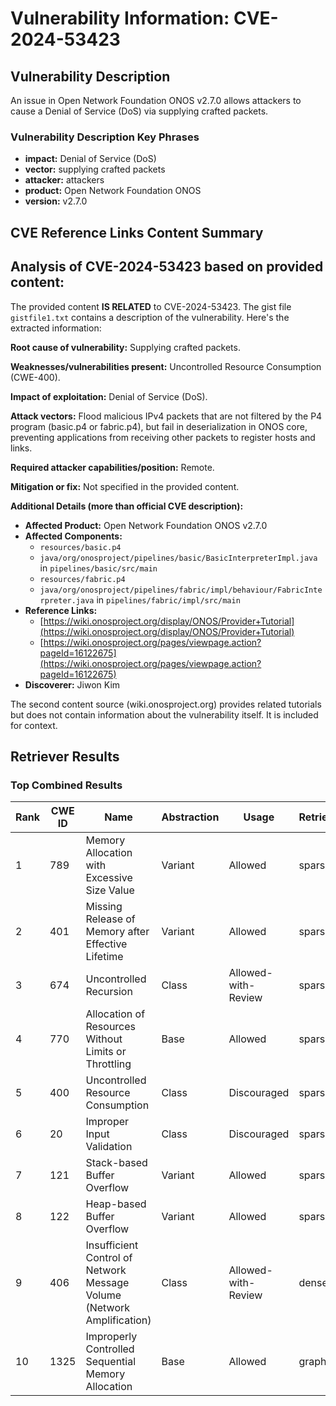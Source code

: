 # Vulnerability Information: CVE-2024-53423

## Vulnerability Description
An issue in Open Network Foundation ONOS v2.7.0 allows attackers to cause a Denial of Service (DoS) via supplying crafted packets.

### Vulnerability Description Key Phrases
- **impact:** Denial of Service (DoS)
- **vector:** supplying crafted packets
- **attacker:** attackers
- **product:** Open Network Foundation ONOS
- **version:** v2.7.0

## CVE Reference Links Content Summary
## Analysis of CVE-2024-53423 based on provided content:

The provided content **IS RELATED** to CVE-2024-53423. The gist file `gistfile1.txt` contains a description of the vulnerability. Here's the extracted information:

**Root cause of vulnerability:**
Supplying crafted packets.

**Weaknesses/vulnerabilities present:**
Uncontrolled Resource Consumption (CWE-400).

**Impact of exploitation:**
Denial of Service (DoS).

**Attack vectors:**
Flood malicious IPv4 packets that are not filtered by the P4 program (basic.p4 or fabric.p4), but fail in deserialization in ONOS core, preventing applications from receiving other packets to register hosts and links.

**Required attacker capabilities/position:**
Remote.

**Mitigation or fix:**
Not specified in the provided content.

**Additional Details (more than official CVE description):**

*   **Affected Product:** Open Network Foundation ONOS v2.7.0
*   **Affected Components:**
    *   `resources/basic.p4`
    *   `java/org/onosproject/pipelines/basic/BasicInterpreterImpl.java` in `pipelines/basic/src/main`
    *   `resources/fabric.p4`
    *   `java/org/onosproject/pipelines/fabric/impl/behaviour/FabricInterpreter.java` in `pipelines/fabric/impl/src/main`
*   **Reference Links:**
    *   [https://wiki.onosproject.org/display/ONOS/Provider+Tutorial](https://wiki.onosproject.org/display/ONOS/Provider+Tutorial)
    *   [https://wiki.onosproject.org/pages/viewpage.action?pageId=16122675](https://wiki.onosproject.org/pages/viewpage.action?pageId=16122675)
*   **Discoverer:** Jiwon Kim

The second content source (wiki.onosproject.org) provides related tutorials but does not contain information about the vulnerability itself. It is included for context.

## Retriever Results

### Top Combined Results

| Rank | CWE ID | Name | Abstraction | Usage  | Retrievers | Individual Scores |
|------|--------|------|-------------|-------|------------|-------------------|
| 1 | 789 | Memory Allocation with Excessive Size Value | Variant | Allowed | sparse | 0.043 |
| 2 | 401 | Missing Release of Memory after Effective Lifetime | Variant | Allowed | sparse | 0.043 |
| 3 | 674 | Uncontrolled Recursion | Class | Allowed-with-Review | sparse | 0.042 |
| 4 | 770 | Allocation of Resources Without Limits or Throttling | Base | Allowed | sparse | 0.041 |
| 5 | 400 | Uncontrolled Resource Consumption | Class | Discouraged | sparse | 0.041 |
| 6 | 20 | Improper Input Validation | Class | Discouraged | sparse | 0.041 |
| 7 | 121 | Stack-based Buffer Overflow | Variant | Allowed | sparse | 0.041 |
| 8 | 122 | Heap-based Buffer Overflow | Variant | Allowed | sparse | 0.041 |
| 9 | 406 | Insufficient Control of Network Message Volume (Network Amplification) | Class | Allowed-with-Review | dense | 0.569 |
| 10 | 1325 | Improperly Controlled Sequential Memory Allocation | Base | Allowed | graph | 0.003 |

